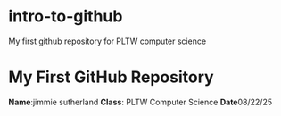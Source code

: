 # intro-to-github
My first github repository for PLTW computer science
# My First GitHub Repository
**Name**:jimmie sutherland
**Class**: PLTW Computer Science
**Date**08/22/25
